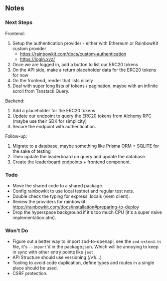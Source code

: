 ## Notes

### Next Steps

Frontend:

1. Setup the authentication provider - either with Ethereum or RainbowKit custom provider
    - https://rainbowkit.com/docs/custom-authentication
    - https://login.xyz/
2. Once we are logged in, add a button to list our ERC20 tokens
3. On the API side, make a return placeholder data for the ERC20 tokens for now
4. On the frontend, render that lists nicely
5. Deal with super long lists of tokens / pagination, maybe with an infinite scroll from Tanstack Query.

Backend:

1. Add a placeholder for the ERC20 tokens
2. Update our endpoint to query the ERC20 tokens from Alchemy RPC (maybe use their SDK for simplicity)
3. Secure the endpoint with authentication.

Follow-up:

1. Migrate to a database, maybe something like Prisma ORM + SQLITE for the sake of testing
2. Then update the leaderboard on query and update the database.
3. Create the leaderboard endpoints + frontend component.

### Todo

- Move the shared code to a shared package.
- Config rainbowkit to use local testnet and regular test nets.
- Double check the typing for express' locals (viem client).
- Review the providers for rainbowkit: https://rainbowkit.com/docs/installation#preparing-to-deploy
- Drop the hyperspace background if it's too much CPU (it's a super naive implementation atm).

### Won't Do

- Figure out a better way to import zod-to-openapi, see the `zod-extend.ts` file, it's `--import`'d in the package.json. Which will be annoying to keep in sync with other entry points like `jest`.
- API Structure should use versioning (/v1/...)
- Tooling to avoid code duplication, define types and
  routes in a single place should be used.
- CSRF protection.
